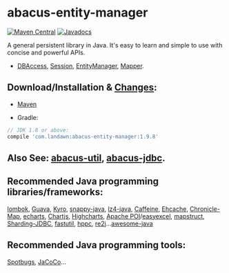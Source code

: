# abacus-entity-manager

[![Maven Central](https://img.shields.io/maven-central/v/com.landawn/abacus-entity-manager.svg)](https://maven-badges.herokuapp.com/maven-central/com.landawn/abacus-entity-manager/)
[![Javadocs](https://www.javadoc.io/badge/com.landawn/abacus-entity-manager.svg)](https://www.javadoc.io/doc/com.landawn/abacus-entity-manager)

A general persistent library in Java. It's easy to learn and simple to use with concise and powerful APIs.


* [DBAccess](https://cdn.staticaly.com/gh/landawn/abacus-entity-manager/master/docs/DBAccess_view.html), 
[Session](https://cdn.staticaly.com/gh/landawn/abacus-entity-manager/master/docs/Session_view.html), 
[EntityManager](https://cdn.staticaly.com/gh/landawn/abacus-entity-manager/master/docs/NewEntityManager_view.html), 
[Mapper](https://cdn.staticaly.com/gh/landawn/abacus-entity-manager/master/docs/Mapper_view.html).

## Download/Installation & [Changes](https://github.com/landawn/abacus-entity-manager/blob/master/CHANGES.md):

* [Maven](http://search.maven.org/#search%7Cga%7C1%7Cg%3A%22com.landawn%22)

* Gradle:
```gradle
// JDK 1.8 or above:
compile 'com.landawn:abacus-entity-manager:1.9.8'
```

## Also See: [abacus-util](https://github.com/landawn/abacus-util), [abacus-jdbc](https://github.com/landawn/abacus-jdbc).

## Recommended Java programming libraries/frameworks:
[lombok](https://github.com/rzwitserloot/lombok), [Guava](https://github.com/google/guava), [Kyro](https://github.com/EsotericSoftware/kryo), [snappy-java](https://github.com/xerial/snappy-java), [lz4-java](https://github.com/lz4/lz4-java), [Caffeine](https://github.com/ben-manes/caffeine), [Ehcache](http://www.ehcache.org/), [Chronicle-Map](https://github.com/OpenHFT/Chronicle-Map), [echarts](https://github.com/apache/incubator-echarts), 
[Chartjs](https://github.com/chartjs/Chart.js), [Highcharts](https://www.highcharts.com/blog/products/highcharts/), [Apache POI](https://github.com/apache/poi)/[easyexcel](https://github.com/alibaba/easyexcel), [mapstruct](https://github.com/mapstruct/mapstruct), [Sharding-JDBC](https://github.com/apache/incubator-shardingsphere), [fastutil](https://github.com/vigna/fastutil), [hppc](https://github.com/carrotsearch/hppc), [re2j](https://github.com/google/re2j)...[awesome-java](https://github.com/akullpp/awesome-java)

## Recommended Java programming tools:
[Spotbugs](https://github.com/spotbugs/spotbugs), [JaCoCo](https://www.eclemma.org/jacoco/)...
